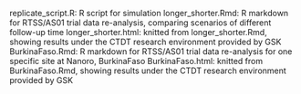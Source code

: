 replicate_script.R: R script for simulation
longer_shorter.Rmd: R markdown for RTSS/AS01 trial data re-analysis, comparing scenarios of different follow-up time
longer_shorter.html: knitted from longer_shorter.Rmd, showing results under the CTDT research environment provided by GSK
BurkinaFaso.Rmd: R markdown for RTSS/AS01 trial data re-analysis for one specific site at Nanoro, BurkinaFaso
BurkinaFaso.html: knitted from BurkinaFaso.Rmd, showing results under the CTDT research environment provided by GSK
